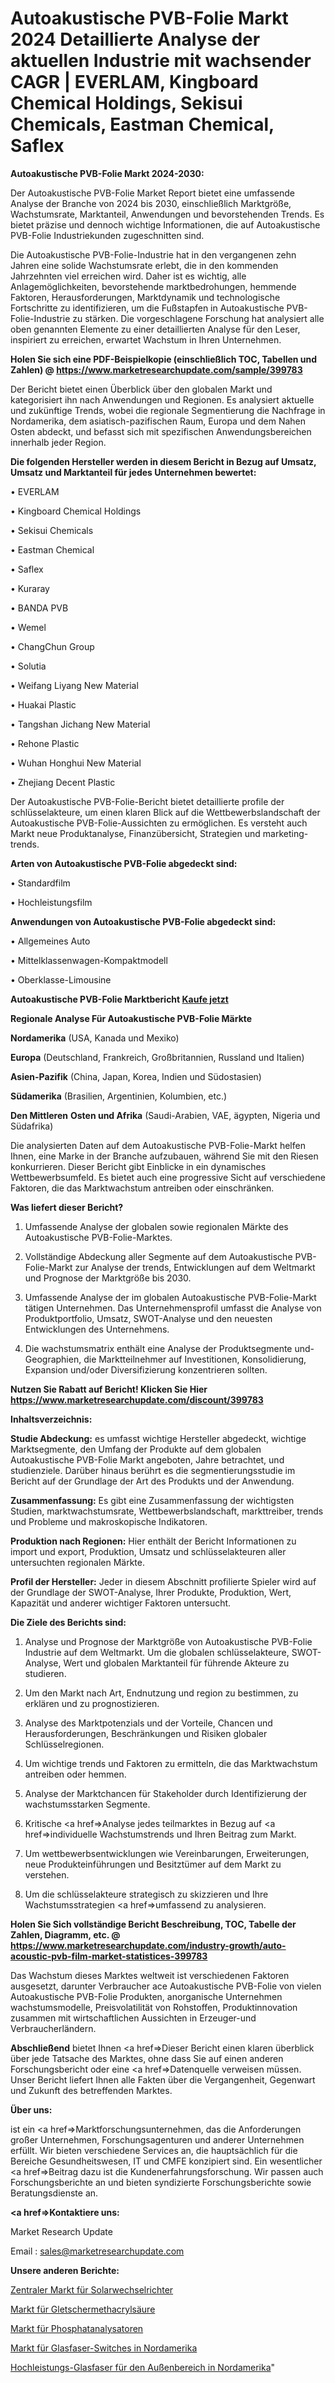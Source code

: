 # Autoakustische PVB-Folie Markt 2024 Detaillierte Analyse der aktuellen Industrie mit wachsender CAGR | EVERLAM, Kingboard Chemical Holdings, Sekisui Chemicals, Eastman Chemical, Saflex

<strong>Autoakustische PVB-Folie Markt 2024-2030:</strong>

Der Autoakustische PVB-Folie Market Report bietet eine umfassende Analyse der Branche von 2024 bis 2030, einschließlich Marktgröße, Wachstumsrate, Marktanteil, Anwendungen und bevorstehenden Trends. Es bietet präzise und dennoch wichtige Informationen, die auf Autoakustische PVB-Folie Industriekunden zugeschnitten sind.

Die Autoakustische PVB-Folie-Industrie hat in den vergangenen zehn Jahren eine solide Wachstumsrate erlebt, die in den kommenden Jahrzehnten viel erreichen wird. Daher ist es wichtig, alle Anlagemöglichkeiten, bevorstehende marktbedrohungen, hemmende Faktoren, Herausforderungen, Marktdynamik und technologische Fortschritte zu identifizieren, um die Fußstapfen in Autoakustische PVB-Folie-Industrie zu stärken. Die vorgeschlagene Forschung hat analysiert alle oben genannten Elemente zu einer detaillierten Analyse für den Leser, inspiriert zu erreichen, erwartet Wachstum in Ihren Unternehmen.

<strong>Holen Sie sich eine PDF-Beispielkopie (einschließlich TOC, Tabellen und Zahlen) @
</strong><strong><a href=https://www.marketresearchupdate.com/sample/399783><strong>https://www.marketresearchupdate.com/sample/399783</u></font></a></strong></strong>

Der Bericht bietet einen Überblick über den globalen Markt und kategorisiert ihn nach Anwendungen und Regionen. Es analysiert aktuelle und zukünftige Trends, wobei die regionale Segmentierung die Nachfrage in Nordamerika, dem asiatisch-pazifischen Raum, Europa und dem Nahen Osten abdeckt, und befasst sich mit spezifischen Anwendungsbereichen innerhalb jeder Region.

<strong>Die folgenden Hersteller werden in diesem Bericht in Bezug auf Umsatz, Umsatz und Marktanteil für jedes Unternehmen bewertet:</strong>

• EVERLAM

• Kingboard Chemical Holdings

• Sekisui Chemicals

• Eastman Chemical

• Saflex

• Kuraray

• BANDA PVB

• Wemel

• ChangChun Group

• Solutia

• Weifang Liyang New Material

• Huakai Plastic

• Tangshan Jichang New Material

• Rehone Plastic

• Wuhan Honghui New Material

• Zhejiang Decent Plastic

Der Autoakustische PVB-Folie-Bericht bietet detaillierte profile der schlüsselakteure, um einen klaren Blick auf die Wettbewerbslandschaft der Autoakustische PVB-Folie-Aussichten zu ermöglichen. Es versteht auch Markt neue Produktanalyse, Finanzübersicht, Strategien und marketing-trends.

<strong>Arten von Autoakustische PVB-Folie abgedeckt sind:</strong>

• Standardfilm

• Hochleistungsfilm

<strong>Anwendungen von Autoakustische PVB-Folie abgedeckt sind:</strong>

• Allgemeines Auto

• Mittelklassenwagen-Kompaktmodell

• Oberklasse-Limousine

<strong>Autoakustische PVB-Folie Marktbericht <a href=https://www.marketresearchupdate.com/buynow/399783>Kaufe jetzt</a></strong>

<strong>Regionale Analyse Für Autoakustische PVB-Folie Märkte</strong>

<strong>Nordamerika</strong> (USA, Kanada und Mexiko)

<strong>Europa</strong> (Deutschland, Frankreich, Großbritannien, Russland und Italien)

<strong>Asien-Pazifik</strong> (China, Japan, Korea, Indien und Südostasien)

<strong>Südamerika</strong> (Brasilien, Argentinien, Kolumbien, etc.)

<strong>Den Mittleren</strong> <strong>Osten und Afrika</strong> (Saudi-Arabien, VAE, ägypten, Nigeria und Südafrika)

Die analysierten Daten auf dem Autoakustische PVB-Folie-Markt helfen Ihnen, eine Marke in der Branche aufzubauen, während Sie mit den Riesen konkurrieren. Dieser Bericht gibt Einblicke in ein dynamisches Wettbewerbsumfeld. Es bietet auch eine progressive Sicht auf verschiedene Faktoren, die das Marktwachstum antreiben oder einschränken.

<strong>Was liefert dieser Bericht?</strong>

1. Umfassende Analyse der globalen sowie regionalen Märkte des Autoakustische PVB-Folie-Marktes.

2. Vollständige Abdeckung aller Segmente auf dem Autoakustische PVB-Folie-Markt zur Analyse der trends, Entwicklungen auf dem Weltmarkt und Prognose der Marktgröße bis 2030.

3. Umfassende Analyse der im globalen Autoakustische PVB-Folie-Markt tätigen Unternehmen. Das Unternehmensprofil umfasst die Analyse von Produktportfolio, Umsatz, SWOT-Analyse und den neuesten Entwicklungen des Unternehmens.

4. Die wachstumsmatrix enthält eine Analyse der Produktsegmente und-Geographien, die Marktteilnehmer auf Investitionen, Konsolidierung, Expansion und/oder Diversifizierung konzentrieren sollten.

<strong>Nutzen Sie Rabatt auf Bericht! Klicken Sie Hier
</strong><strong><a href=https://www.marketresearchupdate.com/discount/399783>https://www.marketresearchupdate.com/discount/399783</b></u></font></strong></a>

<strong>Inhaltsverzeichnis:</strong>

<strong>Studie Abdeckung:</strong> es umfasst wichtige Hersteller abgedeckt, wichtige Marktsegmente, den Umfang der Produkte auf dem globalen Autoakustische PVB-Folie Markt angeboten, Jahre betrachtet, und studienziele. Darüber hinaus berührt es die segmentierungsstudie im Bericht auf der Grundlage der Art des Produkts und der Anwendung.

<strong>Zusammenfassung:</strong> Es gibt eine Zusammenfassung der wichtigsten Studien, marktwachstumsrate, Wettbewerbslandschaft, markttreiber, trends und Probleme und makroskopische Indikatoren.

<strong>Produktion nach Regionen:</strong> Hier enthält der Bericht Informationen zu import und export, Produktion, Umsatz und schlüsselakteuren aller untersuchten regionalen Märkte.

<strong>Profil der Hersteller:</strong> Jeder in diesem Abschnitt profilierte Spieler wird auf der Grundlage der SWOT-Analyse, Ihrer Produkte, Produktion, Wert, Kapazität und anderer wichtiger Faktoren untersucht.

<strong>Die Ziele des Berichts sind:</strong>

1) Analyse und Prognose der Marktgröße von Autoakustische PVB-Folie Industrie auf dem Weltmarkt.
Um die globalen schlüsselakteure, SWOT-Analyse, Wert und globalen Marktanteil für führende Akteure zu studieren.

2) Um den Markt nach Art, Endnutzung und region zu bestimmen, zu erklären und zu prognostizieren.

3) Analyse des Marktpotenzials und der Vorteile, Chancen und Herausforderungen, Beschränkungen und Risiken globaler Schlüsselregionen.

4) Um wichtige trends und Faktoren zu ermitteln, die das Marktwachstum antreiben oder hemmen.

5) Analyse der Marktchancen für Stakeholder durch Identifizierung der wachstumsstarken Segmente.

6) Kritische <a href=>Analyse</a> jedes teilmarktes in Bezug auf <a href=>individuelle</a> Wachstumstrends und Ihren Beitrag zum Markt.

7) Um wettbewerbsentwicklungen wie Vereinbarungen, Erweiterungen, neue Produkteinführungen und Besitztümer auf dem Markt zu verstehen.

8) Um die schlüsselakteure strategisch zu skizzieren und Ihre Wachstumsstrategien <a href=>umfassend</a> zu analysieren.

<strong>Holen Sie Sich vollständige Bericht Beschreibung, TOC, Tabelle der Zahlen, Diagramm, etc. @ </strong><strong><a href=https://www.marketresearchupdate.com/industry-growth/auto-acoustic-pvb-film-market-statistices-399783>https://www.marketresearchupdate.com/industry-growth/auto-acoustic-pvb-film-market-statistices-399783</a></font></strong>

Das Wachstum dieses Marktes weltweit ist verschiedenen Faktoren ausgesetzt, darunter Verbraucher ace Autoakustische PVB-Folie von vielen Autoakustische PVB-Folie Produkten, anorganische Unternehmen wachstumsmodelle, Preisvolatilität von Rohstoffen, Produktinnovation zusammen mit wirtschaftlichen Aussichten in Erzeuger-und Verbraucherländern.

<strong>Abschließend</strong> bietet Ihnen <a href=>Dieser</a> Bericht einen klaren überblick über jede Tatsache des Marktes, ohne dass Sie auf einen anderen Forschungsbericht oder eine <a href=>Datenquelle</a> verweisen müssen. Unser Bericht liefert Ihnen alle Fakten über die Vergangenheit, Gegenwart und Zukunft des betreffenden Marktes.

<strong>Über uns:</strong>

 ist ein <a href=>Marktfors</a>chungsunternehmen, das die Anforderungen großer Unternehmen, Forschungsagenturen und anderer Unternehmen erfüllt. Wir bieten verschiedene Services an, die hauptsächlich für die Bereiche Gesundheitswesen, IT und CMFE konzipiert sind. Ein wesentlicher <a href=>Beitrag</a> dazu ist die Kundenerfahrungsforschung. Wir passen auch Forschungsberichte an und bieten syndizierte Forschungsberichte sowie Beratungsdienste an.

<strong><a href=>Kontaktiere uns:</a></strong>

Market Research Update

Email : sales@marketresearchupdate.com

<strong>Unsere anderen Berichte:</strong>

<a href=https://www.linkedin.com/pulse/central-solar-inverter-market-2023-future-scope>Zentraler Markt für Solarwechselrichter</a>

<a href=https://www.linkedin.com/pulse/glacial-methacrylic-acid-market-opportunities>Markt für Gletschermethacrylsäure</a>

<a href=https://www.linkedin.com/pulse/phosphate-analyzer-market-size-share-outlook-growth-prospects>Markt für Phosphatanalysatoren</a>

<a href=https://www.linkedin.com/pulse/north-america-fiber-switch-market-2030-industry>Markt für Glasfaser-Switches in Nordamerika</a>

<a href=https://www.linkedin.com/pulse/north-america-outdoor-heavy-duty-fiber-optic>Hochleistungs-Glasfaser für den Außenbereich in Nordamerika</a>"
